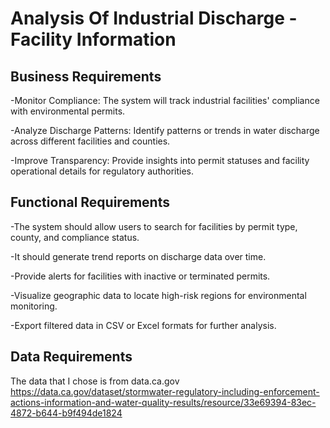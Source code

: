 # Analysis Of Industrial Discharge - Facility Information

## Business Requirements
-Monitor Compliance: The system will track industrial facilities' compliance with environmental permits.

-Analyze Discharge Patterns: Identify patterns or trends in water discharge across different facilities and counties.

-Improve Transparency: Provide insights into permit statuses and facility operational details for regulatory authorities.

## Functional Requirements
-The system should allow users to search for facilities by permit type, county, and compliance status.

-It should generate trend reports on discharge data over time.

-Provide alerts for facilities with inactive or terminated permits.

-Visualize geographic data to locate high-risk regions for environmental monitoring.

-Export filtered data in CSV or Excel formats for further analysis.

## Data Requirements
The data that I chose is from data.ca.gov <https://data.ca.gov/dataset/stormwater-regulatory-including-enforcement-actions-information-and-water-quality-results/resource/33e69394-83ec-4872-b644-b9f494de1824>